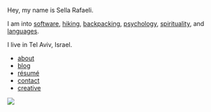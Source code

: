 Hey, my name is Sella Rafaeli.

I am into [software](/software), [hiking](/hiking), [backpacking](/backpacking), [psychology](/psychology), [spirituality](/spirituality), and [languages](/languages). 

I live in Tel Aviv, Israel.

* [about](/about.html)
* [blog](/blog)
* [résumé](https://docs.google.com/document/d/1B3MohkhW5nNrnFe2ZRK6XNkntPUJ7T9cQKrT46qxqIM)
* [contact](/contact.html)
* [creative](/creative.html)

<div class='center'>
  <img src="http://imgur.com/NJoZJIs.jpg">
</div>